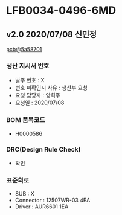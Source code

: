 # LFB0034-0496-6MD

## v2.0 2020/07/08 신민정
[pcb@5a58701](https://github.com/enthusapp/pcb/commit/5a58701c960b2db396add34fb75b4a2d4985e0ee)

### 생산 지시서 번호
* 발주 번호 : X
* 번호 미확인시 사유 : 생산부 요청
* 요청 담당자 : 양희주
* 요청일 : 2020/07/08

###  BOM 품목코드
* H0000586

### DRC(Design Rule Check)
* 확인

### 표준회로
* SUB : X
* Connector : 12507WR-03 4EA
* Driver : AUR6601 1EA

